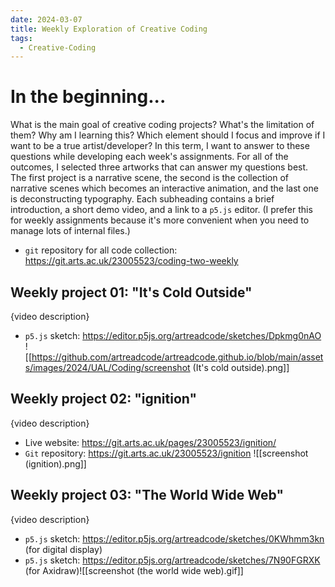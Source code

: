 ```yaml
---
date: 2024-03-07
title: Weekly Exploration of Creative Coding
tags:
  - Creative-Coding
---
```

# In the beginning...
What is the main goal of creative coding projects? What's the limitation of them? Why am I learning this? Which element should I focus and improve if I want to be a true artist/developer? In this term, I want to answer to these questions while developing each week's assignments. For all of the outcomes, I selected three artworks that can answer my questions best. The first project is a narrative scene, the second is the collection of narrative scenes which becomes an interactive animation, and the last one is deconstructing typography. Each subheading contains a brief introduction, a short demo video, and a link to a `p5.js` editor. (I prefer this for weekly assignments because it's more convenient when you need to manage lots of internal files.)

- `git` repository for all code collection: https://git.arts.ac.uk/23005523/coding-two-weekly

## Weekly project 01: "It's Cold Outside"
{video description}
- `p5.js` sketch: https://editor.p5js.org/artreadcode/sketches/Dpkmg0nAO
![[https://github.com/artreadcode/artreadcode.github.io/blob/main/assets/images/2024/UAL/Coding/screenshot (It's cold outside).png]]


## Weekly project 02: "ignition"
{video description}
- Live website: https://git.arts.ac.uk/pages/23005523/ignition/
- `Git` repository: https://git.arts.ac.uk/23005523/ignition
![[screenshot (ignition).png]]


## Weekly project 03: "The World Wide Web"
{video description}
- `p5.js` sketch: https://editor.p5js.org/artreadcode/sketches/0KWhmm3kn (for digital display)
- `p5.js` sketch: https://editor.p5js.org/artreadcode/sketches/7N90FGRXK (for Axidraw)![[screenshot (the world wide web).gif]]



